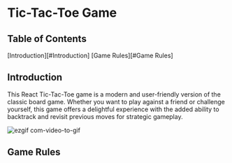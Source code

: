 # Tic-Tac-Toe Game

## Table of Contents
[Introduction][#Introduction]
[Game Rules][#Game Rules]

## Introduction 

This React Tic-Tac-Toe game is a modern and user-friendly version of the classic board game. Whether you want to play against a friend or challenge yourself, this game offers a delightful experience with the added ability to backtrack and revisit previous moves for strategic gameplay.

![ezgif com-video-to-gif](https://github.com/wngkyle/tic-tac-toe/assets/99611120/69d3c939-f1c9-4d34-81c4-d209abaf1502)


## Game Rules

